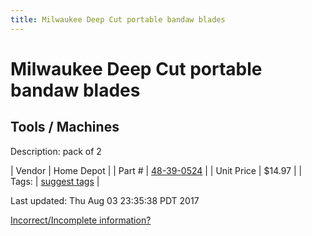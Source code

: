 ```yaml
---
title: Milwaukee Deep Cut portable bandaw blades
---
```


# Milwaukee Deep Cut portable bandaw blades
## Tools / Machines
Description: 	pack of 2 

| Vendor | Home Depot | 
| Part # | [48-39-0524](http://www.homedepot.com/p/Milwaukee-44-7-8-in-18-TPI-Deep-Cut-Portable-Band-Saw-Blades-2-Pack-48-39-0524/100532342?fbtLinkClicked=1446687028982%7C203261029) | 
| Unit Price | $14.97 | 
| Tags: | [suggest tags](https://docs.google.com/forms/d/e/1FAIpQLSeWyY8v3RgOty-MyWmh9U0iivNYN_molChYyS-0U-o-kOAv_g/viewform) | 

Last updated: Thu Aug 03 23:35:38 PDT 2017

 [Incorrect/Incomplete information?](https://docs.google.com/forms/d/e/1FAIpQLSeWyY8v3RgOty-MyWmh9U0iivNYN_molChYyS-0U-o-kOAv_g/viewform)